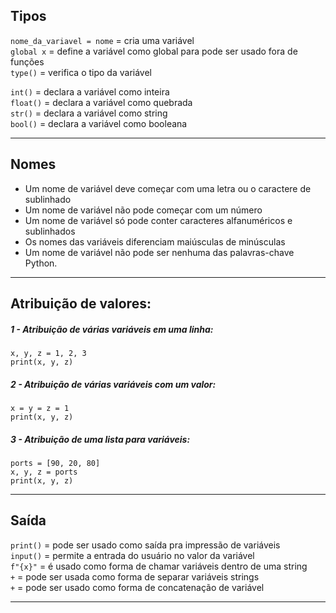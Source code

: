 ## Tipos

`nome_da_variavel = nome`  = cria uma variável  
`global x` = define a variável como global para pode ser usado fora de funções  
`type()` = verifica o tipo da variável  

`int()` = declara a variável como inteira  
`float()` = declara a variável como quebrada  
`str()` = declara a variável como string  
`bool()` = declara a variável como booleana  

___
## Nomes

* Um nome de variável deve começar com uma letra ou o caractere de sublinhado  
* Um nome de variável não pode começar com um número  
* Um nome de variável só pode conter caracteres alfanuméricos e sublinhados  
* Os nomes das variáveis diferenciam maiúsculas de minúsculas  
* Um nome de variável não pode ser nenhuma das palavras-chave Python.  

_____________________________________________________________________________
## Atribuição de valores:

##### 1 - Atribuição de várias variáveis em uma linha:

```
x, y, z = 1, 2, 3
print(x, y, z)
```

##### 2 - Atribuição de várias variáveis com um valor:

```
x = y = z = 1
print(x, y, z)
```

##### 3 - Atribuição de uma lista para variáveis:

```
ports = [90, 20, 80]
x, y, z = ports
print(x, y, z)
```

___
## Saída

`print()` = pode ser usado como saída pra impressão de variáveis  
`input()` = permite a entrada do usuário no valor da variável  
`f"{x}"` = é usado como forma de chamar variáveis dentro de uma string  
`+` = pode ser usada como forma de separar variáveis strings  
`+` = pode ser usado como forma de concatenação de variável  

___
